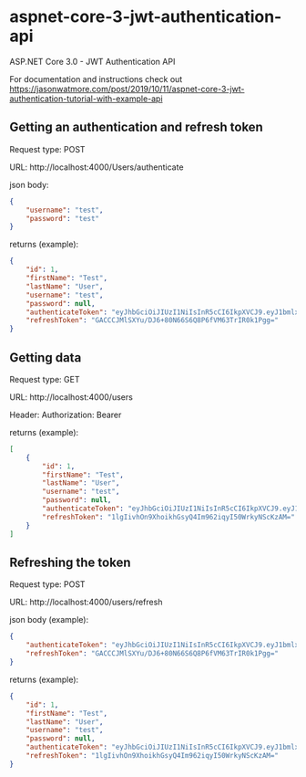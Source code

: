 # aspnet-core-3-jwt-authentication-api

ASP.NET Core 3.0 - JWT Authentication API

For documentation and instructions check out https://jasonwatmore.com/post/2019/10/11/aspnet-core-3-jwt-authentication-tutorial-with-example-api


Getting an authentication and refresh token
----------------------------------------------

Request type: POST

URL: http://localhost:4000/Users/authenticate

json body:

```json
{
	"username": "test",
	"password": "test"
}
```

returns (example):

```json
{
    "id": 1,
    "firstName": "Test",
    "lastName": "User",
    "username": "test",
    "password": null,
    "authenticateToken": "eyJhbGciOiJIUzI1NiIsInR5cCI6IkpXVCJ9.eyJ1bmlxdWVfbmFtZSI6IjEiLCJuYmYiOjE1NzMwMzg0MjgsImV4cCI6MTU3MzAzODQ0OCwiaWF0IjoxNTczMDM4NDI4fQ.insGao8l53c3m8cOe2yTCkH76Y9el0jGefzVRvQZwAY",
    "refreshToken": "GACCCJMlSXYu/DJ6+80N66S6Q8P6fVM63TrIR0k1Pgg="
}
```

Getting data
-----------------

Request type: GET

URL: http://localhost:4000/users

Header: Authorization: Bearer <token>

returns (example):

```json
[
    {
        "id": 1,
        "firstName": "Test",
        "lastName": "User",
        "username": "test",
        "password": null,
        "authenticateToken": "eyJhbGciOiJIUzI1NiIsInR5cCI6IkpXVCJ9.eyJ1bmlxdWVfbmFtZSI6IjEiLCJuYmYiOjE1NzMwMzg0NjUsImV4cCI6MTU3MzAzODQ4NSwiaWF0IjoxNTczMDM4NDY1fQ.l_qZtHCmJzG2U80kSnbdy9MgrmfMYoofFJ6YPcsTX4I",
        "refreshToken": "1lgIivhOn9XhoikhGsyQ4Im962iqyI50WrkyNScKzAM="
    }
]
```

Refreshing the token
---------------------

Request type: POST

URL: http://localhost:4000/users/refresh

json body (example):

```json
{ 
    "authenticateToken": "eyJhbGciOiJIUzI1NiIsInR5cCI6IkpXVCJ9.eyJ1bmlxdWVfbmFtZSI6IjEiLCJuYmYiOjE1NzMwMzg0MjgsImV4cCI6MTU3MzAzODQ0OCwiaWF0IjoxNTczMDM4NDI4fQ.insGao8l53c3m8cOe2yTCkH76Y9el0jGefzVRvQZwAY",
    "refreshToken": "GACCCJMlSXYu/DJ6+80N66S6Q8P6fVM63TrIR0k1Pgg="
}
```

returns (example):

```json
{
    "id": 1,
    "firstName": "Test",
    "lastName": "User",
    "username": "test",
    "password": null,
    "authenticateToken": "eyJhbGciOiJIUzI1NiIsInR5cCI6IkpXVCJ9.eyJ1bmlxdWVfbmFtZSI6IjEiLCJuYmYiOjE1NzMwMzg0NjUsImV4cCI6MTU3MzAzODQ4NSwiaWF0IjoxNTczMDM4NDY1fQ.l_qZtHCmJzG2U80kSnbdy9MgrmfMYoofFJ6YPcsTX4I",
    "refreshToken": "1lgIivhOn9XhoikhGsyQ4Im962iqyI50WrkyNScKzAM="
}
```